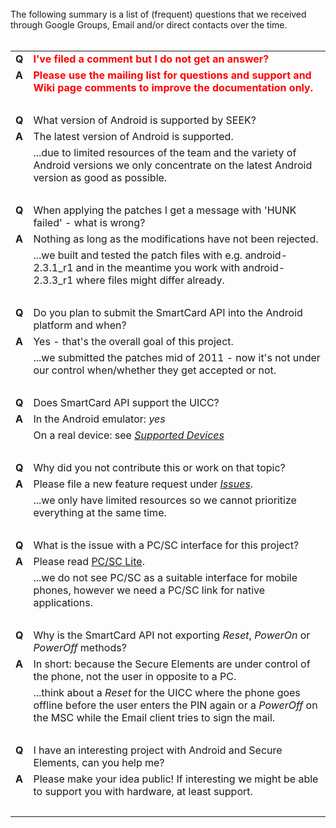 <br />
The following summary is a list of (frequent) questions that we received through Google Groups, Email and/or direct contacts over the time.
<br /><br />

<table>

<tr><td valign='top'><b>Q</b></td><td><font color='red'><b>I've filed a comment but I do not get an answer?</b></font></td></tr>
<tr><td valign='top'><b>A</b></td><td><font color='red'><b>Please use the mailing list for questions and support and Wiki page comments to improve the documentation only.</font></td></tr></b><tr><td><br /></td><td></td></tr>

<tr><td valign='top'><b>Q</b></td><td>What version of Android is supported by SEEK?</td></tr>
<tr><td valign='top'><b>A</b></td><td>The latest version of Android is supported.</td></tr>
<tr><td valign='top'></td><td>...due to limited resources of the team and the variety of Android versions we only concentrate on the latest Android version as good as possible.</td></tr>
<tr><td><br /></td><td></td></tr>

<tr><td valign='top'><b>Q</b></td><td>When applying the patches I get a message with 'HUNK failed' - what is wrong?</td></tr>
<tr><td valign='top'><b>A</b></td><td>Nothing as long as the modifications have not been rejected.</td></tr>
<tr><td valign='top'></td><td>...we built and tested the patch files with e.g. android-2.3.1_r1 and in the meantime you work with android-2.3.3_r1 where files might differ already.</td></tr>
<tr><td><br /></td><td></td></tr>

<tr><td valign='top'><b>Q</b></td><td>Do you plan to submit the SmartCard API into the Android platform and when?</td></tr>
<tr><td valign='top'><b>A</b></td><td>Yes - that's the overall goal of this project.</td></tr>
<tr><td valign='top'></td><td>...we submitted the patches mid of 2011 - now it's not under our control when/whether they get accepted or not.</td></tr>
<tr><td><br /></td><td></td></tr>

<tr><td valign='top'><b>Q</b></td><td>Does SmartCard API support the UICC?</td></tr>
<tr><td valign='top'><b>A</b></td><td>In the Android emulator: <i>yes</i></td></tr>
<tr><td valign='top'></td><td>On a real device: see <i><a href='Devices.md'>Supported Devices</a></i></td></tr>
<tr><td><br /></td><td></td></tr>

<tr><td valign='top'><b>Q</b></td><td>Why did you not contribute this or work on that topic?</td></tr>
<tr><td valign='top'><b>A</b></td><td>Please file a new feature request under <i><a href='http://code.google.com/p/seek-for-android/issues/list'>Issues</a></i>.</td></tr>
<tr><td valign='top'></td><td>...we only have limited resources so we cannot prioritize everything at the same time.</td></tr>
<tr><td><br /></td><td></td></tr>

<tr><td valign='top'><b>Q</b></td><td>What is the issue with a PC/SC interface for this project?</td></tr>
<tr><td valign='top'><b>A</b></td><td>Please read <a href='PCSCLite.md'>PC/SC Lite</a>.</td></tr>
<tr><td valign='top'></td><td>...we do not see PC/SC as a suitable interface for mobile phones, however we need a PC/SC link for native applications.</td></tr>
<tr><td><br /></td><td></td></tr>

<tr><td valign='top'><b>Q</b></td><td>Why is the SmartCard API not exporting <i>Reset</i>, <i>PowerOn</i> or <i>PowerOff</i> methods?</td></tr>
<tr><td valign='top'><b>A</b></td><td>In short: because the Secure Elements are under control of the phone, not the user in opposite to a PC.</td></tr>
<tr><td valign='top'></td><td>...think about a <i>Reset</i> for the UICC where the phone goes offline before the user enters the PIN again or a <i>PowerOff</i> on the MSC while the Email client tries to sign the mail.</td></tr>
<tr><td><br /></td><td></td></tr>

<tr><td valign='top'><b>Q</b></td><td>I have an interesting project with Android and Secure Elements, can you help me?</td></tr>
<tr><td valign='top'><b>A</b></td><td>Please make your idea public! If interesting we might be able to support you with hardware, at least support.</td></tr>
<tr><td><br /></td><td></td></tr>

</table>
